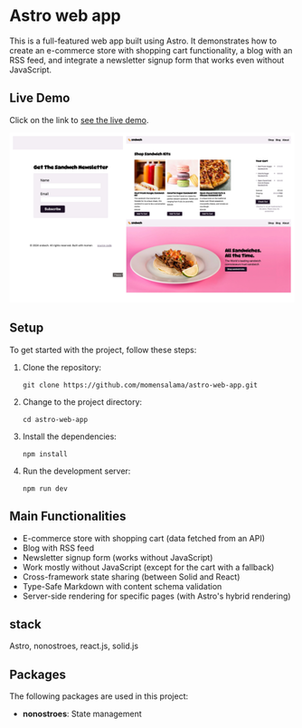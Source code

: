 # Astro web app

This is a full-featured web app built using Astro. It demonstrates how to create an e-commerce store with shopping cart functionality, a blog with an RSS feed, and integrate a newsletter signup form that works even without JavaScript.

## Live Demo

Click on the link to [see the live demo](https://astro-web-app-gamma.vercel.app).

![overview image of website](/src/images/overview.webp)

## Setup

To get started with the project, follow these steps:

1. Clone the repository:

   ```
   git clone https://github.com/momensalama/astro-web-app.git
   ```

2. Change to the project directory:

   ```
   cd astro-web-app
   ```

3. Install the dependencies:

   ```
   npm install
   ```

4. Run the development server:

   ```
   npm run dev
   ```

## Main Functionalities

- E-commerce store with shopping cart (data fetched from an API)
- Blog with RSS feed
- Newsletter signup form (works without JavaScript)
- Work mostly without JavaScript (except for the cart with a fallback)
- Cross-framework state sharing (between Solid and React)
- Type-Safe Markdown with content schema validation
- Server-side rendering for specific pages (with Astro's hybrid rendering)

## stack

Astro, nonostroes, react.js, solid.js

## Packages

The following packages are used in this project:

- **nonostroes**: State management
